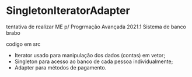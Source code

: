 # SingletonIteratorAdapter
tentativa de realizar ME p/ Progrmação Avançada 2021.1
 Sistema de banco brabo

codigo em src

* Iterator usado para manipulação dos dados (contas) em vetor;
* Singleton para acesso ao banco de cada pessoa individualmente;
* Adapter para métodos de pagamento.
